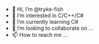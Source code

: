 - 👋 Hi, I’m @tryke-fish
- 👀 I’m interested in C/C++/C#
- 🌱 I’m currently learning C#
- 💞️ I’m looking to collaborate on ...
- 📫 How to reach me ...

<!---
tryke-fish/tryke-fish is a ✨ special ✨ repository because its `README.md` (this file) appears on your GitHub profile.
You can click the Preview link to take a look at your changes.
--->
